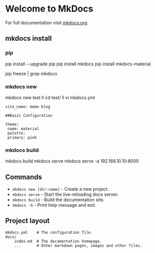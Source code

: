 # Welcome to MkDocs

For full documentation visit [mkdocs.org](https://www.mkdocs.org).

## mkdocs install

### pip

pip install --upgrade pip
pip install mkdocs
pip install mkdocs-material

pip freeze | grep mkdocs

### mkdocs new

mkdocs new test
ll
cd test/
ll
vi mkdocs.yml

```
site_name: memo blog

##Basic Configuration

theme:
 name: material
 palette:
 primary: pink
```

### mkdocs build
mkdocs build
mkdocs serve
mkdocs serve -a 192.168.10.10:8000

## Commands

* `mkdocs new [dir-name]` - Create a new project.
* `mkdocs serve` - Start the live-reloading docs server.
* `mkdocs build` - Build the documentation site.
* `mkdocs -h` - Print help message and exit.

## Project layout

    mkdocs.yml    # The configuration file.
    docs/
        index.md  # The documentation homepage.
        ...       # Other markdown pages, images and other files.

